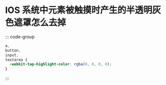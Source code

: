 # IOS 系统中元素被触摸时产生的半透明灰色遮罩怎么去掉

<article-info/>

::: code-group

```css
a,
button,
input,
textarea {
  -webkit-tap-highlight-color: rgba(0, 0, 0, 0);
}
```

:::
